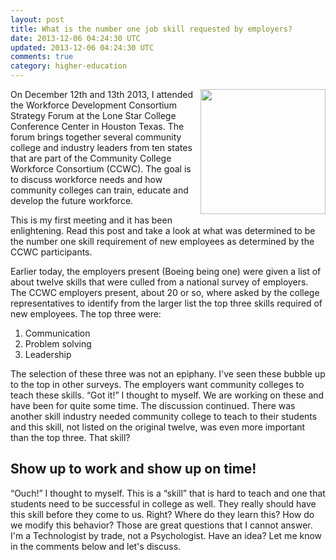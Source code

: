 ```yaml
---
layout: post
title: What is the number one job skill requested by employers?
date: 2013-12-06 04:24:30 UTC
updated: 2013-12-06 04:24:30 UTC
comments: true
category: higher-education
---
```


<img style="margin-left: 10px; margin-bottom: 10px;" src="https://lh4.googleusercontent.com/-oo72t0hV8oA/UqFOAadtXfI/AAAAAAABNVY/1oQuEMPCHac/%25255BUNSET%25255D.jpg" align="right" width="200" />On December 12th and 13th 2013, I attended the Workforce Development Consortium Strategy Forum at the Lone Star College Conference Center in Houston Texas. The forum brings together several community college and industry leaders from ten states that are part of the Community College Workforce Consortium (CCWC). The goal is to discuss workforce needs and how community colleges can train, educate and develop the future workforce.

This is my first meeting and it has been enlightening. Read this post and take a look at what was determined to be the number one skill requirement of new employees as determined by the CCWC participants.

Earlier today, the employers present (Boeing being one) were given a list of about twelve skills that were culled from a national survey of employers. The CCWC employers present, about 20 or so, where asked by the college representatives to identify from the larger list the top three skills required of new employees. The top three were:

1. Communication
2. Problem solving
3. Leadership

The selection of these three was not an epiphany. I've seen these bubble up to the top in other surveys. The employers want community colleges to teach these skills. “Got it!” I thought to myself. We are working on these and have been for quite some time. The discussion continued. There was another skill industry needed community college to teach to their students and this skill, not listed on the original twelve, was even more important than the top three. That skill?

## Show up to work and show up on time!

“Ouch!” I thought to myself. This is a “skill” that is hard to teach and one that students need to be successful in college as well. They really should have this skill before they come to us. Right? Where do they learn this? How do we modify this behavior? Those are great questions that I cannot answer. I'm a Technologist by trade, not a Psychologist. Have an idea? Let me know in the comments below and let's discuss.

